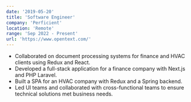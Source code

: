 ```yaml
---
date: '2019-05-20'
title: 'Software Engineer'
company: 'Perficient'
location: 'Remote'
range: 'Sep 2022 - Present'
url: 'https://www.opentext.com/'
---
```


- Collaborated on document processing systems for finance and HVAC clients using Redux and React.
- Developed a full-stack application for a finance company with Next.js and PHP Laravel.
- Built a SPA for an HVAC company with Redux and a Spring backend.
- Led UI teams and collaborated with cross-functional teams to ensure technical solutions met business needs.
